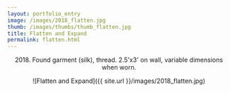 ```yaml
---
layout: portfolio_entry
image: /images/2018_flatten.jpg
thumb: /images/thumbs/thumb_flatten.jpg
title: Flatten and Expand
permalink: flatten.html
---
```

<!--description-->
<div style="text-align:center" markdown="1">

2018\. Found garment (silk), thread. 2.5'x3' on wall, variable dimensions when worn.

![Flatten and Expand]({{ site.url }}/images/2018_flatten.jpg)


</div>